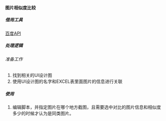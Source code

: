 #### 图片相似度比较

##### 借用工具
[百度API](https://ai.baidu.com/docs#/ImageSearch-Java-SDK/a20f6dee)

##### 处理逻辑

###### 准备工作
1. 找到相关的UI设计图
2. 使用UI设计图的名字和EXCEL表里面图片的信息进行关联


##### 使用
1. 编辑脚本，并指定图片在哪个地方截图，且需要选中对比的图片信息和相似度多少的时候才认为是同类图片。
